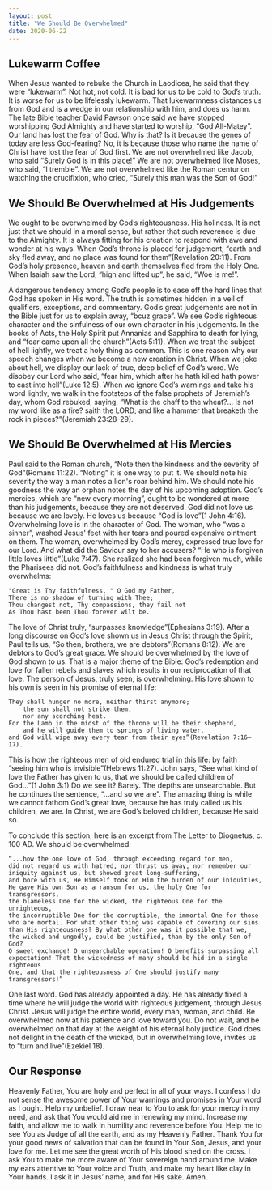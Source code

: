 ```yaml
---
layout: post
title: "We Should Be Overwhelmed"
date: 2020-06-22
---
```


## Lukewarm Coffee

When Jesus wanted to rebuke the Church in Laodicea, he said that they were “lukewarm”.
Not hot, not cold. It is bad for us to be cold to God’s truth.
It is worse for us to be lifelessly lukewarm. That lukewarmness distances us from God
and is a wedge in our relationship with him, and does us harm. The late Bible teacher
David Pawson once said we have stopped worshipping God Almighty and have started to worship,
“God All-Matey”. Our land has lost the fear of God. Why is that? Is it because the genes of today
are less God-fearing? No, it is because those who name the name of Christ have lost the fear
of God first. We are not overwhelmed like Jacob, who said “Surely God is in this place!”
We are not overwhelmed like Moses, who said, “I tremble”. We are not overwhelmed like the Roman
centurion watching the crucifixion, who cried, “Surely this man was the Son of God!”

## We Should Be Overwhelmed at His Judgements

We ought to be overwhelmed by God’s righteousness. His holiness. It is not just that we should in a moral sense, but rather that such reverence is due to the Almighty. It is always fitting for his creation to respond with awe and wonder at his ways. When God’s throne is placed for judgement, “earth and sky fled away, and no place was found for them”(Revelation 20:11). From God’s holy presence, heaven and earth themselves fled from the Holy One. When Isaiah saw the Lord, “high and lifted up”, he said, “Woe is me!”.

A dangerous tendency among God’s people is to ease off the hard lines that God has spoken in His word. The truth is sometimes hidden in a veil of qualifiers, exceptions, and commentary. God’s great judgements are not in the Bible just for us to explain away, “bcuz grace”. We see God’s righteous character and the sinfulness of our own character in his judgements. In the books of Acts, the Holy Spirit put Annanias and Sapphira to death for lying, and “fear came upon all the church”(Acts 5:11). When we treat the subject of hell lightly, we treat a holy thing as common. This is one reason why our speech changes when we become a new creation in Christ. When we joke about hell, we display our lack of true, deep belief of God’s word. We disobey our Lord who said, “fear him, which after he hath killed hath power to cast into hell”(Luke 12:5). When we ignore God’s warnings and take his word lightly, we walk in the footsteps of the false prophets of Jeremiah’s day, whom God rebuked, saying, “What is the chaff to the wheat?... Is not my word like as a fire? saith the LORD; and like a hammer that breaketh the rock in pieces?”(Jeremiah 23:28-29).

## We Should Be Overwhelmed at His Mercies

Paul said to the Roman church, “Note then the kindness and the severity of God”(Romans 11:22). “Noting” it is one way to put it. We should note his severity the way a man notes a lion's roar behind him. We should note his goodness the way an orphan notes the day of his upcoming adoption. God’s mercies, which are “new every morning”, ought to be wondered at more than his judgements, because they are not deserved. God did not love us because we are lovely. He loves us because “God is love”(1 John 4:16). Overwhelming love is in the character of God. The woman, who “was a sinner”, washed Jesus' feet with her tears and poured expensive ointment on them. The woman, overwhelmed by God’s mercy, expressed true love for our Lord. And what did the Saviour say to her accusers? “He who is forgiven little loves little”(Luke 7:47). She realized she had been forgiven much, while the Pharisees did not. God’s faithfulness and kindness is what truly overwhelms:

	"Great is Thy faithfulness, " O God my Father,
	There is no shadow of turning with Thee;
	Thou changest not, Thy compassions, they fail not
	As Thou hast been Thou forever wilt be.

The love of Christ truly, “surpasses knowledge”(Ephesians 3:19). After a long discourse on God’s love shown us in Jesus Christ through the Spirit, Paul tells us, “So then, brothers, we are debtors”(Romans 8:12). We are debtors to God’s great grace. We should be overwhelmed by the love of God shown to us. That is a major theme of the Bible: God’s redemption and love for fallen rebels and slaves which results in our reciprocation of that love. The person of Jesus, truly seen, is overwhelming. His love shown to his own is seen in his promise of eternal life:

    They shall hunger no more, neither thirst anymore;
        the sun shall not strike them,
        nor any scorching heat.
    For the Lamb in the midst of the throne will be their shepherd,
        and he will guide them to springs of living water,
    and God will wipe away every tear from their eyes”(Revelation 7:16–17).

This is how the righteous men of old endured trial in this life: by faith “seeing him who is invisible”(Hebrews 11:27). John says, “See what kind of love the Father has given to us, that we should be called children of God...”(1 John 3:1) Do we see it? Barely. The depths are unsearchable. But he continues the sentence, “...and so we are”. The amazing thing is while we cannot fathom God’s great love, because he has truly called us his children, we are. In Christ, we are God’s beloved children, because He said so.

To conclude this section, here is an excerpt from The Letter to Diognetus, c. 100 AD. We should be overwhelmed:

	“...how the one love of God, through exceeding regard for men,
	did not regard us with hatred, nor thrust us away, nor remember our
	iniquity against us, but showed great long-suffering,
	and bore with us, He Himself took on Him the burden of our iniquities,
	He gave His own Son as a ransom for us, the holy One for transgressors,
	the blameless One for the wicked, the righteous One for the unrighteous,
	the incorruptible One for the corruptible, the immortal One for those
	who are mortal. For what other thing was capable of covering our sins
	than His righteousness? By what other one was it possible that we,
	the wicked and ungodly, could be justified, than by the only Son of God?
	O sweet exchange! O unsearchable operation! O benefits surpassing all
	expectation! That the wickedness of many should be hid in a single righteous
	One, and that the righteousness of One should justify many transgressors!”

One last word. God has already appointed a day. He has already fixed a time where he will judge the world with righteous judgement, through Jesus Christ. Jesus will judge the entire world, every man, woman, and child. Be overwhelmed now at his patience and love toward you. Do not wait, and be overwhelmed on that day at the weight of his eternal holy justice. God does not delight in the death of the wicked, but in overwhelming love, invites us to “turn and live”(Ezekiel 18).

## Our Response

Heavenly Father, You are holy and perfect in all of your ways. I confess I do not sense the awesome power of Your warnings and promises in Your word as I ought. Help my unbelief. I draw near to You to ask for your mercy in my need, and ask that You would aid me in renewing my mind. Increase my faith, and allow me to walk in humility and reverence before You. Help me to see You as Judge of all the earth, and as my Heavenly Father. Thank You for your good news of salvation that can be found in Your Son, Jesus, and your love for me. Let me see the great worth of His blood shed on the cross. I ask You to make me more aware of Your sovereign hand around me. Make my ears attentive to Your voice and Truth, and make my heart like clay in Your hands. I ask it in Jesus’ name, and for His sake. Amen.
